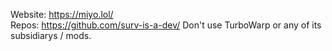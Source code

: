 Website: https://miyo.lol/<br />
Repos: https://github.com/surv-is-a-dev/
Don't use TurboWarp or any of its subsidiarys / mods.

